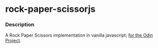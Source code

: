 # rock-paper-scissorjs

### Description
A Rock Paper Scissors implementation in vanilla javascript; [for the Odin Project](https://www.theodinproject.com/).  

